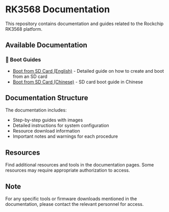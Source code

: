 # RK3568 Documentation

This repository contains documentation and guides related to the Rockchip RK3568 platform.

## Available Documentation

### 📖 Boot Guides
- [Boot from SD Card (English)](Boot%20from%20SD%20Card_en.md) - Detailed guide on how to create and boot from an SD card
- [Boot from SD Card (Chinese)](Boot%20from%20SD%20Card_zh.md) - SD card boot guide in Chinese

## Documentation Structure

The documentation includes:
- Step-by-step guides with images
- Detailed instructions for system configuration
- Resource download information
- Important notes and warnings for each procedure

## Resources

Find additional resources and tools in the documentation pages. Some resources may require appropriate authorization to access.

## Note

For any specific tools or firmware downloads mentioned in the documentation, please contact the relevant personnel for access.